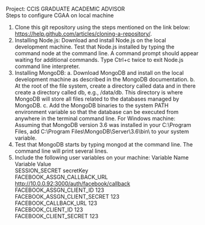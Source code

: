 Project: CCIS GRADUATE ACADEMIC ADVISOR  
Steps to configure CGAA on local machine
1. Clone this git repository using the steps mentioned on the link below: https://help.github.com/articles/cloning-a-repository/.
2. Installing Node.js: Download and install Node.js on the local development machine. Test that Node.js installed by typing the command node at the command line. A command prompt should appear waiting for additional commands. Type Ctrl+c twice to exit Node.js command line interpreter.
3. Installing MongoDB: 
    a. Download MongoDB and install on the local development machine as described in the MongoDB documentation.
    b. At the root of the file system, create a directory called data and in there create a directory called db, e.g., /data/db. This directory is where MongoDB will store all files related to the databases managed by MongoDB.
   c. Add the MongoDB binaries to the system PATH environment variable so that the database can be executed from anywhere in the terminal command line. 
For Windows machine: Assuming that MongoDB version 3.6 was installed in your C:\Program Files, add C:\Program Files\MongoDB\Server\3.6\bin\ to your system variable.
4. Test that MongoDB starts by typing mongod at the command line. The command line will print several lines.
5. Include the following user variables on your machine:
Variable Name                Variable Value  
SESSION_SECRET                    secretKey  
FACEBOOK_ASSGN_CALLBACK_URL       http://10.0.0.92:3000/auth/facebook/callback  
FACEBOOK_ASSGN_CLIENT_ID          123  
FACEBOOK_ASSGN_CLIENT_SECRET      123  
FACEBOOK_CALLBACK_URL             123  
FACEBOOK_CLIENT_ID                123  
FACEBOOK_CLIENT_SECRET            123  
